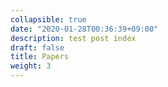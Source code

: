 ```yaml
---
collapsible: true
date: "2020-01-28T00:36:39+09:00"
description: test post index
draft: false
title: Papers
weight: 3
---
```


